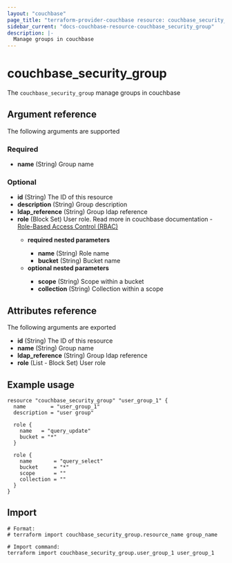 ```yaml
---
layout: "couchbase"
page_title: "terraform-provider-couchbase resource: couchbase_security_group"
sidebar_current: "docs-couchbase-resource-couchbase_security_group"
description: |-
  Manage groups in couchbase
---
```


# couchbase_security_group

The `couchbase_security_group` manage groups in couchbase


## Argument reference

The following arguments are supported
### Required

- **name** (String) Group name

### Optional
<ul>
  <li><b>id</b> (String) The ID of this resource</li>
  <li><b>description</b>  (String) Group description</li>
  <li><b>ldap_reference</b> (String) Group ldap reference</li>
  <li><b>role</b> (Block Set) User role. Read more in couchbase documentation - <a href=https://docs.couchbase.com/server/current/rest-api/rbac.html>Role-Based Access Control (RBAC)</a></li>
    <ul>
      <li><b>required nested parameters</b></li>
      <ul>
        <li><b>name</b> (String) Role name</li>
        <li><b>bucket</b> (String) Bucket name</li>
      </ul>
      <li><b>optional nested parameters</b></li>
      <ul>
        <li><b>scope</b> (String) Scope within a bucket</li>
        <li><b>collection</b> (String) Collection within a scope</li>
      </ul>
    </ul>
</ul>

## Attributes reference
The following arguments are exported
<ul>
  <li><b>id</b> (String) The ID of this resource</li>
  <li><b>name</b> (String) Group name</li>
  <li><b>ldap_reference</b> (String) Group ldap reference</li>
  <li><b>role</b> (List - Block Set) User role</li>
</ul>

## Example usage
```
resource "couchbase_security_group" "user_group_1" {
  name        = "user_group_1"
  description = "user group"

  role {
    name   = "query_update"
    bucket = "*"
  }

  role {
    name       = "query_select"
    bucket     = "*"
    scope      = ""
    collection = ""
  }
}
```

## Import

```
# Format:
# terraform import couchbase_security_group.resource_name group_name

# Import command:
terraform import couchbase_security_group.user_group_1 user_group_1
```

